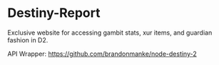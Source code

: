 # Destiny-Report

Exclusive website for accessing gambit stats, xur items, and guardian fashion in D2.

API Wrapper:
https://github.com/brandonmanke/node-destiny-2
